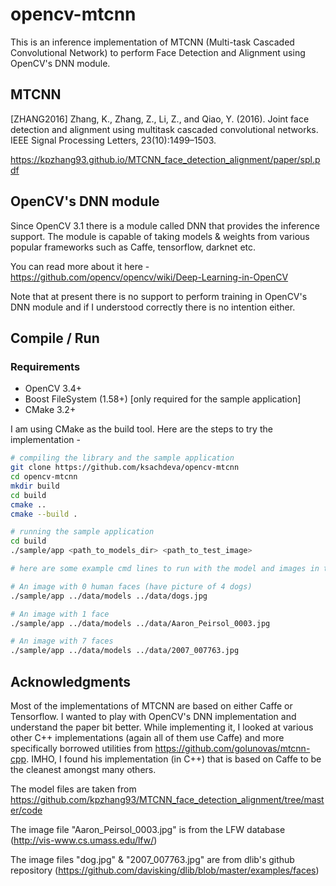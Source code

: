 # opencv-mtcnn

This is an inference implementation of MTCNN (Multi-task Cascaded Convolutional Network) to perform Face Detection and Alignment using OpenCV's DNN module.

## MTCNN

[ZHANG2016] Zhang, K., Zhang, Z., Li, Z., and Qiao, Y. (2016). Joint face detection and alignment using multitask cascaded convolutional networks. IEEE Signal Processing Letters, 23(10):1499–1503.

https://kpzhang93.github.io/MTCNN_face_detection_alignment/paper/spl.pdf

## OpenCV's DNN module

Since OpenCV 3.1 there is a module called DNN that provides the inference support. The module is capable of taking models & weights from various popular frameworks such as Caffe, tensorflow, darknet etc.

You can read more about it here - https://github.com/opencv/opencv/wiki/Deep-Learning-in-OpenCV

Note that at present there is no support to perform training in OpenCV's DNN module and if I understood correctly there is no intention either.

## Compile / Run

### Requirements

* OpenCV 3.4+
* Boost FileSystem (1.58+)  [only required for the sample application]
* CMake 3.2+

I am using CMake as the build tool. Here are the steps to try the implementation -

```bash
# compiling the library and the sample application
git clone https://github.com/ksachdeva/opencv-mtcnn
cd opencv-mtcnn
mkdir build
cd build
cmake ..
cmake --build .
```

```bash
# running the sample application
cd build
./sample/app <path_to_models_dir> <path_to_test_image>

# here are some example cmd lines to run with the model and images in the test repository

# An image with 0 human faces (have picture of 4 dogs)
./sample/app ../data/models ../data/dogs.jpg

# An image with 1 face
./sample/app ../data/models ../data/Aaron_Peirsol_0003.jpg

# An image with 7 faces
./sample/app ../data/models ../data/2007_007763.jpg
```

## Acknowledgments

Most of the implementations of MTCNN are based on either Caffe or Tensorflow. I wanted to play with OpenCV's DNN implementation and understand the paper bit better. While implementing it, I looked at various other C++ implementations (again all of them use Caffe) and more specifically borrowed utilities from https://github.com/golunovas/mtcnn-cpp. IMHO, I found his implementation (in C++) that is based on Caffe to be the cleanest amongst many others.

The model files are taken from https://github.com/kpzhang93/MTCNN_face_detection_alignment/tree/master/code

The image file "Aaron_Peirsol_0003.jpg" is from the LFW database (http://vis-www.cs.umass.edu/lfw/)

The image files "dog.jpg" & "2007_007763.jpg" are from dlib's github repository (https://github.com/davisking/dlib/blob/master/examples/faces)